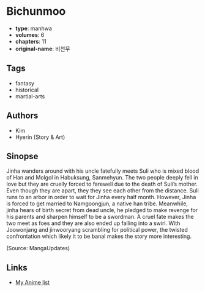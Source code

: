 # Bichunmoo

-   **type**: manhwa
-   **volumes**: 6
-   **chapters**: 11
-   **original-name**: 비천무

## Tags

-   fantasy
-   historical
-   martial-arts

## Authors

-   Kim
-   Hyerin (Story & Art)

## Sinopse

Jinha wanders around with his uncle fatefully meets Suli who is mixed blood of Han and Molgol in Habuksung, Sanmehyun. The two people deeply fell in love but they are cruelly forced to farewell due to the death of Suli’s mother. Even though they are apart, they they see each other from the distance. Suli runs to an arbor in order to wait for Jinha every half month. However, Jinha is forced to get married to Namgoongjun, a native han tribe. Meanwhile, jinha hears of birth secret from dead uncle, he pledged to make revenge for his parents and sharpen himself to be a swordman. A cruel fate makes the two meet as foes and they are also ended up falling into a swirl. With Joowonjang and jinwooryang scrambling for political power, the twisted confrontation which likely it to be banal makes the story more interesting.

(Source: MangaUpdates)

## Links

-   [My Anime list](https://myanimelist.net/manga/19540/Bichunmoo)
